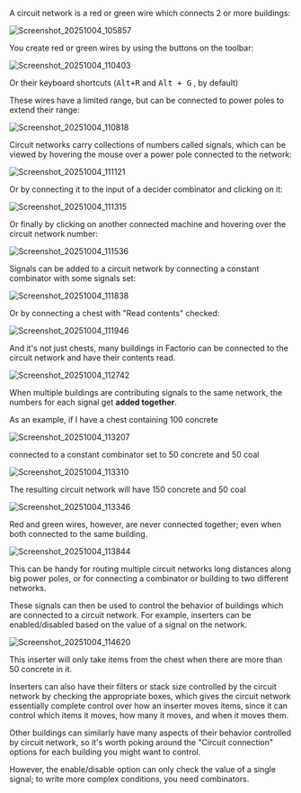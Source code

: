 
A circuit network is a red or green wire which connects 2 or more buildings:

![Screenshot_20251004_105857](attachments/Screenshot_20251004_105857.png)

You create red or green wires by using the buttons on the toolbar:

![Screenshot_20251004_110403](attachments/Screenshot_20251004_110403.png)

Or their keyboard shortcuts (<kbd>Alt+R</kbd> and <kbd>Alt + G</kbd> , by default)

These wires have a limited range, but can be connected to power poles to extend their range:

![Screenshot_20251004_110818](attachments/Screenshot_20251004_110818.png)

Circuit networks carry collections of numbers called signals, which can be viewed by hovering the mouse over a power pole connected to the network:

![Screenshot_20251004_111121](attachments/Screenshot_20251004_111121.png)

Or by connecting it to the input of a decider combinator and clicking on it:

![Screenshot_20251004_111315](attachments/Screenshot_20251004_111315.png)

Or finally by clicking on another connected machine and hovering over the circuit network number:

![Screenshot_20251004_111536](attachments/Screenshot_20251004_111536.png)

Signals can be added to a circuit network by connecting a constant combinator with some signals set:

![Screenshot_20251004_111838](attachments/Screenshot_20251004_111838.png)

Or by connecting a chest with "Read contents" checked:

![Screenshot_20251004_111946](attachments/Screenshot_20251004_111946.png)

And it's not just chests, many buildings in Factorio can be connected to the circuit network and have their contents read.

![Screenshot_20251004_112742](attachments/Screenshot_20251004_112742.png)

When multiple buildings are contributing signals to the same network, the numbers for each signal get **added together**.

As an example, if I have a chest containing 100 concrete

![Screenshot_20251004_113207](attachments/Screenshot_20251004_113207.png)

connected to a constant combinator set to 50 concrete and 50 coal

![Screenshot_20251004_113310](attachments/Screenshot_20251004_113310.png)

The resulting circuit network will have 150 concrete and 50 coal

![Screenshot_20251004_113346](attachments/Screenshot_20251004_113346.png)

Red and green wires, however, are never connected together; even when both connected to the same building.

![Screenshot_20251004_113844](attachments/Screenshot_20251004_113844.png)

This can be handy for routing multiple circuit networks long distances along big power poles, or for connecting a combinator or building to two different networks.

These signals can then be used to control the behavior of buildings which are connected to a circuit network. For example, inserters can be enabled/disabled based on the value of a signal on the network.

![Screenshot_20251004_114620](attachments/Screenshot_20251004_114620.png)

This inserter will only take items from the chest when there are more than 50 concrete in it.

Inserters can also have their filters or stack size controlled by the circuit network by checking the appropriate boxes, which gives the circuit network essentially complete control over how an inserter moves items, since it can control which items it moves, how many it moves, and when it moves them.

Other buildings can similarly have many aspects of their behavior controlled by circuit network, so it's worth poking around the "Circuit connection" options for each building you might want to control.

However, the enable/disable option can only check the value of a single signal; to write more complex conditions, you need combinators.